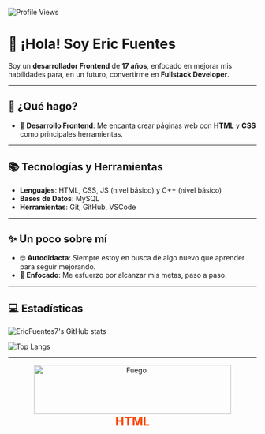 ![Profile Views](https://komarev.com/ghpvc/?username=EricFuentes7&label=👁️%20Visitas%20al%20perfil&color=ff69b4&style=for-the-badge)

# 👋 ¡Hola! Soy **Eric Fuentes**

Soy un **desarrollador Frontend** de **17 años**, enfocado en mejorar mis habilidades para, en un futuro, convertirme en **Fullstack Developer**.

---

## 🚀 ¿Qué hago?

- 🔧 **Desarrollo Frontend**: Me encanta crear páginas web con **HTML** y **CSS** como principales herramientas.

---

## 📚 Tecnologías y Herramientas

- **Lenguajes**: HTML, CSS, JS (nivel básico) y C++ (nivel básico)
- **Bases de Datos**: MySQL
- **Herramientas**: Git, GitHub, VSCode

---

## ✨ Un poco sobre mí

- 🤓 **Autodidacta**: Siempre estoy en busca de algo nuevo que aprender para seguir mejorando.
- 🎯 **Enfocado**: Me esfuerzo por alcanzar mis metas, paso a paso.

---

## 💻 Estadísticas

![EricFuentes7's GitHub stats](https://github-readme-stats.vercel.app/api?username=EricFuentes7&show_icons=true&theme=radical)

![Top Langs](https://github-readme-stats.vercel.app/api/top-langs/?username=EricFuentes7&layout=compact&theme=radical)

---

<p align="center">
    <img src="https://www.gifsanimados.org/data/media/90/fuego-imagen-animada-0419.gif" alt="Fuego" width="400" height="100"><br>
    <span style="font-size: 24px; color: #FF4500; font-weight: bold;">HTML</span>
</p>
